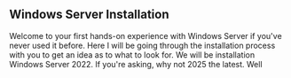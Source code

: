 ## Windows Server Installation

Welcome to your first hands-on experience with Windows Server if you've never used it before. Here I will be going through the installation process with you to get an idea as to what to look for. We will be installation Windows Server 2022. If you're asking, why not 2025 the latest. Well 